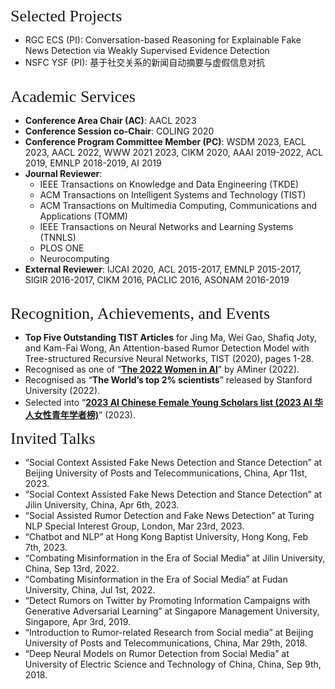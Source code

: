 
<p><span style="font-family:georgia,serif;"><span style="font-size:26px;">Selected Projects</span></span></p>

- RGC ECS (PI): Conversation-based Reasoning for Explainable Fake News Detection via Weakly Supervised Evidence Detection
- NSFC YSF (PI): 基于社交关系的新闻自动摘要与虚假信息对抗    
&emsp;  


<p><span style="font-family:georgia,serif;"><span style="font-size:26px;">Academic Services</span></span></p>

- **Conference Area Chair (AC)**: AACL 2023
- **Conference Session co-Chair**: COLING 2020
- **Conference Program Committee Member (PC)**: WSDM 2023, EACL 2023, AACL 2022, WWW 2021 2023, CIKM 2020, AAAI 2019-2022, ACL 2019, EMNLP 2018-2019, AI 2019
- **Journal Reviewer**:
    - IEEE Transactions on Knowledge and Data Engineering (TKDE)
    - ACM Transactions on Intelligent Systems and Technology (TIST)
    - ACM Transactions on Multimedia Computing, Communications and Applications (TOMM)
    - IEEE Transactions on Neural Networks and Learning Systems (TNNLS)
    - PLOS ONE
    - Neurocomputing
- **External Reviewer**: IJCAI 2020, ACL 2015-2017, EMNLP 2015-2017, SIGIR 2016-2017, CIKM 2016, PACLIC 2016, ASONAM 2016-2019  
&emsp;    


<p><span style="font-family:georgia,serif;"><span style="font-size:26px;">Recognition, Achievements, and Events</span></span></p>

- **Top Five Outstanding TIST Articles** for Jing Ma, Wei Gao, Shafiq Joty, and Kam-Fai Wong, An Attention-based Rumor Detection Model with Tree-structured Recursive Neural Networks, TIST (2020), pages 1-28.  
- Recognised as one of “**[The 2022 Women in AI](https://www.comp.hkbu.edu.hk/v1/?page=fac_ach&id=162)**” by AMiner (2022).  
- Recognised as “**The World’s top 2% scientists**” released by Stanford University (2022).
- Selected into “**[2023 AI Chinese Female Young Scholars list (2023 AI 华人女性青年学者榜)](https://xueshu.baidu.com/usercenter/index/aischolar2023)**” (2023).
&emsp; 


<p><span style="font-family:georgia,serif;"><span style="font-size:26px;">Invited Talks</span></span></p>

- “Social Context Assisted Fake News Detection and Stance Detection” at Beijing University of Posts and Telecommunications, China, Apr 11st, 2023.
- “Social Context Assisted Fake News Detection and Stance Detection” at Jilin University, China, Apr 6th, 2023.
- “Social Assisted Rumor Detection and Fake News Detection” at Turing NLP Special Interest Group, London, Mar 23rd, 2023.
- “Chatbot and NLP” at Hong Kong Baptist University, Hong Kong, Feb 7th, 2023.
- “Combating Misinformation in the Era of Social Media” at Jilin University, China, Sep 13rd, 2022. 
- “Combating Misinformation in the Era of Social Media” at Fudan University, China, Jul 1st, 2022.  
- “Detect Rumors on Twitter by Promoting Information Campaigns with Generative Adversarial Learning” at Singapore Management University, Singapore, Apr 3rd, 2019. 
- “Introduction to Rumor-related Research from Social media” at Beijing University of Posts and Telecommunications, China, Mar 29th, 2018. 
- “Deep Neural Models on Rumor Detection from Social Media” at University of Electric Science and Technology of China, China, Sep 9th, 2018. 

